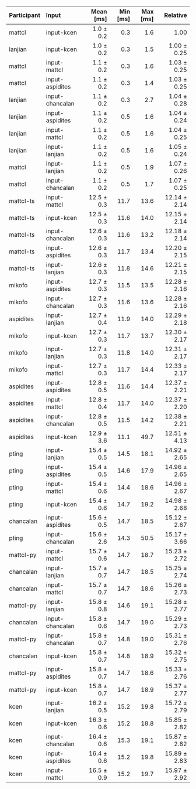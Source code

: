 | Participant | Input | Mean [ms] | Min [ms] | Max [ms] | Relative |
|:---|:---|---:|---:|---:|---:|
| mattcl | input-kcen | 1.0 ± 0.2 | 0.3 | 1.6 | 1.00 |
| lanjian | input-kcen | 1.0 ± 0.2 | 0.3 | 1.5 | 1.00 ± 0.25 |
| mattcl | input-mattcl | 1.1 ± 0.2 | 0.3 | 1.6 | 1.03 ± 0.25 |
| mattcl | input-aspidites | 1.1 ± 0.2 | 0.3 | 1.4 | 1.03 ± 0.25 |
| lanjian | input-chancalan | 1.1 ± 0.2 | 0.3 | 2.7 | 1.04 ± 0.28 |
| lanjian | input-aspidites | 1.1 ± 0.2 | 0.5 | 1.6 | 1.04 ± 0.24 |
| lanjian | input-mattcl | 1.1 ± 0.2 | 0.5 | 1.6 | 1.04 ± 0.25 |
| lanjian | input-lanjian | 1.1 ± 0.2 | 0.5 | 1.6 | 1.05 ± 0.24 |
| mattcl | input-lanjian | 1.1 ± 0.2 | 0.5 | 1.9 | 1.07 ± 0.26 |
| mattcl | input-chancalan | 1.1 ± 0.2 | 0.5 | 1.7 | 1.07 ± 0.25 |
| mattcl-ts | input-mattcl | 12.5 ± 0.3 | 11.7 | 13.6 | 12.14 ± 2.14 |
| mattcl-ts | input-kcen | 12.5 ± 0.3 | 11.6 | 14.0 | 12.15 ± 2.14 |
| mattcl-ts | input-chancalan | 12.6 ± 0.3 | 11.6 | 13.2 | 12.18 ± 2.14 |
| mattcl-ts | input-aspidites | 12.6 ± 0.3 | 11.7 | 13.4 | 12.20 ± 2.15 |
| mattcl-ts | input-lanjian | 12.6 ± 0.3 | 11.8 | 14.6 | 12.21 ± 2.15 |
| mikofo | input-aspidites | 12.7 ± 0.3 | 11.5 | 13.5 | 12.28 ± 2.16 |
| mikofo | input-chancalan | 12.7 ± 0.3 | 11.6 | 13.6 | 12.28 ± 2.16 |
| aspidites | input-lanjian | 12.7 ± 0.4 | 11.9 | 14.0 | 12.29 ± 2.18 |
| mikofo | input-kcen | 12.7 ± 0.3 | 11.7 | 13.7 | 12.30 ± 2.17 |
| mikofo | input-lanjian | 12.7 ± 0.3 | 11.8 | 14.0 | 12.31 ± 2.17 |
| mikofo | input-mattcl | 12.7 ± 0.3 | 11.7 | 14.4 | 12.33 ± 2.17 |
| aspidites | input-aspidites | 12.8 ± 0.5 | 11.6 | 14.4 | 12.37 ± 2.21 |
| aspidites | input-mattcl | 12.8 ± 0.4 | 11.7 | 14.0 | 12.37 ± 2.20 |
| aspidites | input-chancalan | 12.8 ± 0.5 | 11.5 | 14.2 | 12.38 ± 2.21 |
| aspidites | input-kcen | 12.9 ± 3.6 | 11.1 | 49.7 | 12.51 ± 4.13 |
| pting | input-lanjian | 15.4 ± 0.5 | 14.5 | 18.1 | 14.92 ± 2.65 |
| pting | input-aspidites | 15.4 ± 0.5 | 14.6 | 17.9 | 14.96 ± 2.65 |
| pting | input-mattcl | 15.4 ± 0.6 | 14.4 | 18.6 | 14.96 ± 2.67 |
| pting | input-kcen | 15.4 ± 0.6 | 14.7 | 19.2 | 14.98 ± 2.68 |
| chancalan | input-aspidites | 15.6 ± 0.5 | 14.7 | 18.5 | 15.12 ± 2.67 |
| pting | input-chancalan | 15.6 ± 2.6 | 14.3 | 50.5 | 15.17 ± 3.66 |
| mattcl-py | input-mattcl | 15.7 ± 0.6 | 14.7 | 18.7 | 15.23 ± 2.72 |
| chancalan | input-lanjian | 15.7 ± 0.7 | 14.7 | 18.5 | 15.25 ± 2.74 |
| chancalan | input-mattcl | 15.7 ± 0.7 | 14.7 | 18.6 | 15.26 ± 2.73 |
| mattcl-py | input-lanjian | 15.8 ± 0.8 | 14.6 | 19.1 | 15.28 ± 2.77 |
| chancalan | input-chancalan | 15.8 ± 0.6 | 14.7 | 19.0 | 15.29 ± 2.73 |
| mattcl-py | input-chancalan | 15.8 ± 0.7 | 14.8 | 19.0 | 15.31 ± 2.76 |
| chancalan | input-kcen | 15.8 ± 0.7 | 14.8 | 18.9 | 15.32 ± 2.75 |
| mattcl-py | input-aspidites | 15.8 ± 0.7 | 14.7 | 18.6 | 15.33 ± 2.76 |
| mattcl-py | input-kcen | 15.8 ± 0.7 | 14.7 | 18.9 | 15.37 ± 2.77 |
| kcen | input-lanjian | 16.2 ± 0.5 | 15.2 | 19.8 | 15.72 ± 2.79 |
| kcen | input-kcen | 16.3 ± 0.6 | 15.2 | 18.8 | 15.85 ± 2.82 |
| kcen | input-chancalan | 16.4 ± 0.6 | 15.3 | 19.1 | 15.87 ± 2.82 |
| kcen | input-aspidites | 16.4 ± 0.6 | 15.2 | 19.8 | 15.89 ± 2.83 |
| kcen | input-mattcl | 16.5 ± 0.9 | 15.2 | 19.7 | 15.97 ± 2.92 |
